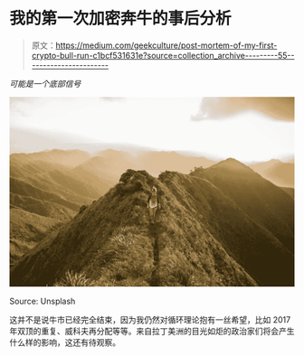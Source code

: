 # 我的第一次加密奔牛的事后分析

> 原文：<https://medium.com/geekculture/post-mortem-of-my-first-crypto-bull-run-c1bcf531631e?source=collection_archive---------55----------------------->

*可能是一个底部信号*

![](img/9bf2ae66c9844ed97c59ab4f5523c319.png)

Source: Unsplash

这并不是说牛市已经完全结束，因为我仍然对循环理论抱有一丝希望，比如 2017 年双顶的重复、威科夫再分配等等。来自拉丁美洲的目光如炬的政治家们将会产生什么样的影响，这还有待观察。